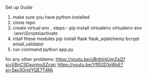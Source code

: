 Set up Guide

1. make sure you have python installed
2. clone repo
3. create virtual env , steps:-
                        pip install virtualenv
                        virtualenv env
                        .\env\Scripts\activate
 4. intall these modules
    pip install flask flask_sqlalchemy bcrypt email_validator
 5. run command
     python app.py                        


for any other problems:
https://youtu.be/uBnbVqUmZaQ?si=VBnCSDxormuSZcqc
https://youtu.be/YfI52D1qWoE?si=5ax3GrgIYQE7T4Mj